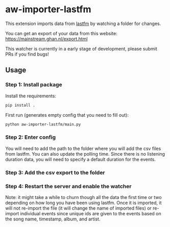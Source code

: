 aw-importer-lastfm
==================

This extension imports data from [lastfm](last.fm) by watching a folder for changes.

You can get an export of your data from this website: https://mainstream.ghan.nl/export.html

This watcher is currently in a early stage of development, please submit PRs if you find bugs!


## Usage

### Step 1: Install package

Install the requirements:

```sh
pip install .
```

First run (generates empty config that you need to fill out):
```sh
python aw-importer-lastfm/main.py
```

### Step 2: Enter config

You will need to add the path to the folder where you will add the csv files from lastfm. You can also update the polling time. Since there is no listening duration data, you will need to specify a default duration for the events.

### Step 3: Add the csv export to the folder

### Step 4: Restart the server and enable the watcher

Note: it might take a while to churn though all the data the first time or two depending on how long you have been using lastfm. Once it is imported, it will not re-import the file (it will change the name of imported files) or re-import individual events since unique ids are given to the events based on the song name, timestamp, album, and artist.


